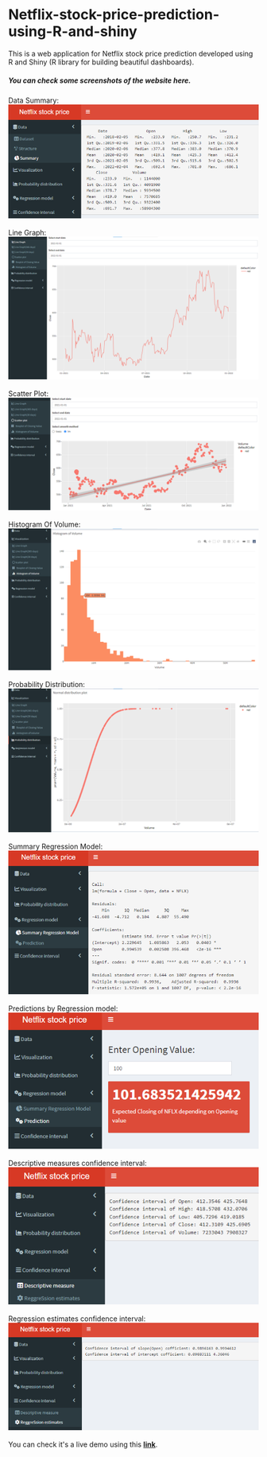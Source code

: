 # Netflix-stock-price-prediction-using-R-and-shiny
This is a web application for Netflix stock price prediction developed using R and Shiny (R library for building beautiful dashboards).
##### You can check some screenshots of the website here.
Data Summary: <br>
![Data Summary](./Images_Github/Data%20Summary.png) <br><br>
Line Graph: <br>
![Line Graph](./Images_Github/Line%20Graph.png) <br><br>
Scatter Plot: <br>
![Scatter Plot](./Images_Github/Scatter%20Plot.png) <br><br>
Histogram Of Volume: <br>
![History Of Volume](./Images_Github/Histogram%20Of%20Volume.png) <br><br>
Probability Distribution: <br>
![Probability Distribution](./Images_Github/Probability%20Distribution.png) <br><br>
Summary Regression Model: <br>
![Summary Regression Model](./Images_Github/Summary%20Regression%20Model.png) <br><br>
Predictions by Regression model: <br>
![Predictions by Regression model](./Images_Github/Prediction.png) <br><br>
Descriptive measures confidence interval: <br>
![Descriptive measures confidence interval](./Images_Github/Descriptive%20measures%20confidence%20interval.png) <br><br>
Regression estimates confidence interval: <br>
![Regression estimates confidence interval](./Images_Github/Regression%20estimates%20confidence%20interval.png) <br><br>
You can check it's a live demo using this [**link**](https://muhammad3245571106.shinyapps.io/netflixStockPricePredictionAndAnalysis/).

